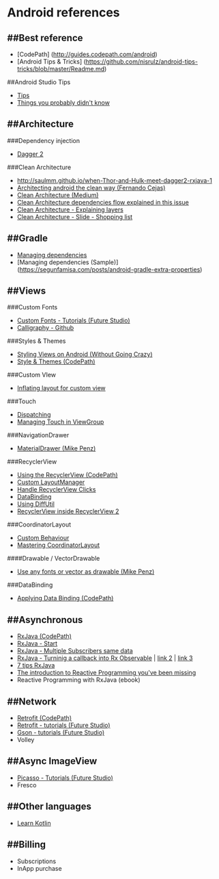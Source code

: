 Android references
===========

##Best reference
------------  
- [CodePath] (http://guides.codepath.com/android)  
- [Android Tips & Tricks] (https://github.com/nisrulz/android-tips-tricks/blob/master/Readme.md)

##Android Studio Tips
- [Tips](https://medium.com/@mmbialas/50-android-studio-tips-tricks-resources-you-should-be-familiar-with-as-an-android-developer-af86e7cf56d2#.httdslt0c)
- [Things you probably didn't know](https://medium.com/google-developers/about-10-things-you-probably-didn-t-know-you-could-do-in-android-studio-de231071b375#.upk890rqh)

##Architecture
------------
###Dependency injection
- [Dagger 2](http://fernandocejas.com/2015/04/11/tasting-dagger-2-on-android/)

###Clean Architecture
- http://saulmm.github.io/when-Thor-and-Hulk-meet-dagger2-rxjava-1
- [Architecting android the clean way (Fernando Cejas)](http://fernandocejas.com/2014/09/03/architecting-android-the-clean-way/)
- [Clean Architecture (Medium)](https://medium.com/@dmilicic/a-detailed-guide-on-developing-android-apps-using-the-clean-architecture-pattern-d38d71e94029#.m625kfdzr)
- [Clean Architecture dependencies flow explained in this issue](https://github.com/android10/Android-CleanArchitecture/issues/136)
- [Clean Architecture - Explaining layers](https://8thlight.com/blog/uncle-bob/2012/08/13/the-clean-architecture.html)
- [Clean Architecture - Slide - Shopping list](https://speakerdeck.com/mcharmas/testowalna-aplikacja-na-android-sprobujmy-z-clean-achitecture)

##Gradle
------------
- [Managing dependencies](https://github.com/android10/Android-CleanArchitecture/blob/master/buildsystem/dependencies.gradle)
- [Managing dependencies (Sample)] (https://segunfamisa.com/posts/android-gradle-extra-properties)

##Views
------------

###Custom Fonts
- [Custom Fonts - Tutorials (Future Studio)](https://futurestud.io/tutorials/custom-fonts-on-android-quick-and-dirty)
- [Calligraphy - Github](https://github.com/chrisjenx/Calligraphy)

###Styles & Themes
- [Styling Views on Android (Without Going Crazy)](http://blog.danlew.net/2014/11/19/styles-on-android/)  
- [Style & Themes (CodePath)](http://guides.codepath.com/android/Styles-and-Themes)

###Custom VIew
- [Inflating layout for custom view](http://trickyandroid.com/protip-inflating-layout-for-your-custom-view/)

###Touch
- [Dispatching](http://codetheory.in/understanding-android-input-touch-events/)
- [Managing Touch in ViewGroup](https://developer.android.com/training/gestures/viewgroup.html)

###NavigationDrawer
- [MaterialDrawer (Mike Penz)](https://github.com/mikepenz/MaterialDrawer)

###RecyclerView
- [Using the RecyclerView (CodePath)](https://guides.codepath.com/android/using-the-recyclerview)
- [Custom LayoutManager](http://wiresareobsolete.com/tag/recyclerview/) 
- [Handle RecyclerView Clicks](http://www.littlerobots.nl/blog/Handle-Android-RecyclerView-Clicks/)
- [DataBinding](http://www.androidgig.com/recyclerview-with-android-databinding/#.V9VftxpKjzA.twitter)
- [Using DiffUtil](https://medium.com/@nullthemall/diffutil-is-a-must-797502bc1149#.1c5i8rhga)
- [RecyclerView inside RecyclerView](https://github.com/google/iosched/blob/master/android/src/main/java/com/google/samples/apps/iosched/explore/ExploreIOFragment.java#L299)[ 2](https://github.com/google/iosched/blob/master/android/src/main/java/com/google/samples/apps/iosched/explore/SessionsAdapter.java
)

###CoordinatorLayout
- [Custom Behaviour](https://medium.com/google-developers/intercepting-everything-with-coordinatorlayout-behaviors-8c6adc140c26#.9u0oot5rr)
- [Mastering CoordinatorLayout](http://saulmm.github.io/mastering-coordinator)

####Drawable / VectorDrawable
- [Use any fonts or vector as drawable (Mike Penz)](https://github.com/mikepenz/Android-Iconics)

###DataBinding
- [Applying Data Binding (CodePath)](http://guides.codepath.com/android/Applying-Data-Binding-for-Views)

  
##Asynchronous
------------
- [RxJava (CodePath)](http://guides.codepath.com/android/RxJava)
- [RxJava - Start](http://blog.danlew.net/2014/09/15/grokking-rxjava-part-1/)
- [RxJava - Multiple Subscribers same data](https://medium.com/@p.tournaris/rxjava-one-observable-multiple-subscribers-7bf497646675#.3amjmsc7g)
- [RxJava - Turninig a callback into Rx Observable](https://afterecho.uk/blog/turning-a-callback-into-an-rx-observable.html?utm_content=buffer24cad&utm_medium=social&utm_source=twitter.com&utm_campaign=buffer) | [link 2](https://www.bitdroid.de/callbacks-to-rxjava-observable/) | [link 3](https://medium.com/yammer-engineering/converting-callback-async-calls-to-rxjava-ebc68bde5831#.4u2ekrjh0)
- [7 tips RxJava](http://futurice.com/blog/top-7-tips-for-rxjava-on-android)
- [The introduction to Reactive Programming you've been missing](https://gist.github.com/staltz/868e7e9bc2a7b8c1f754)
- Reactive Programming with RxJava (ebook)

##Network
-----------
- [Retrofit (CodePath)](http://guides.codepath.com/android/Consuming-APIs-with-Retrofit)
- [Retrofit - tutorials (Future Studio)](https://futurestud.io/tutorials/retrofit-getting-started-and-android-client)
- [Gson - tutorials (Future Studio)](https://futurestud.io/tutorials/gson-getting-started-with-java-json-serialization-deserialization)
- Volley

##Async ImageView
------------
- [Picasso - Tutorials (Future Studio)](https://futurestud.io/tutorials/picasso-getting-started-simple-loading)
- Fresco

##Other languages
-----------
- [Learn Kotlin](https://medium.com/@juanchosaravia/learn-kotlin-while-developing-an-android-app-introduction-567e21ff9664#.ciukk7i7p)

##Billing
------------
- Subscriptions
- InApp purchase
